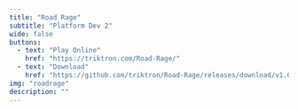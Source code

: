 ```yaml
---
title: "Road Rage"
subtitle: "Platform Dev 2"
wide: false
buttons:
  - text: "Play Online"
    href: "https://triktron.com/Road-Rage/"
  - text: "Download"
    href: "https://github.com/triktron/Road-Rage/releases/download/v1.0/Road.Rage.zip"
img: "roadrage"
description: ""
---
```

